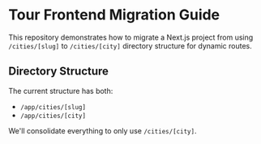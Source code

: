 # Tour Frontend Migration Guide

This repository demonstrates how to migrate a Next.js project from using `/cities/[slug]` to `/cities/[city]` directory structure for dynamic routes.

## Directory Structure
The current structure has both:
- `/app/cities/[slug]` 
- `/app/cities/[city]`

We'll consolidate everything to only use `/cities/[city]`.
